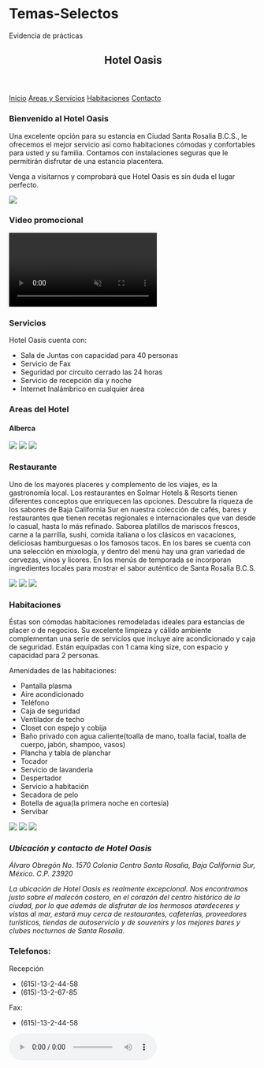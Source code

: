# Temas-Selectos
Evidencia de prácticas
<!doctype html>
<html>
<head>
<meta charset="utf-8">
<link rel="StyleSheet" href="p15css.css" type="text/css">
<title>Hotel Oasis</title>
</head>
<body>
<header><h2>Hotel Oasis</h2></header>
<nav><a href="p13.html">Inicio</a>
<a href="p13.html">Areas y Servicios</a>
<a href="p13.html">Habitaciones</a>
<a href="p13.html">Contacto</a>
</nav>
<section>
		<div id="primer_div"><p class="nom"><h3>Bienvenido al Hotel Oasis</h3></p>
        <p><article>Una excelente opción para su estancia en Ciudad Santa Rosalia B.C.S., le ofrecemos el mejor servicio así como habitaciones cómodas y confortables para usted y su familia. Contamos con instalaciones seguras que le permitirán disfrutar de una estancia placentera.<p>Venga a visitarnos y comprobará que Hotel Oasis es sin duda el lugar perfecto.</p></p></article>
        <img src="1.jpg" id="imagen">
        </div>
        <div id="segundo_div">
        <p><h3>Video promocional</h3></p>
        <video id="vid" autoplay muted controls ><source src="hotel_video.mp4" type="video/mp4"></video>
        <p><h3>Servicios</h3></p>
        <p class="nom2">Hotel Oasis cuenta con:</p>
     	<ul>
        <li>Sala de Juntas con capacidad para 40 personas</li>
		<li>Servicio de Fax</li>
        <li>Seguridad por circuito cerrado las 24 horas</li>
        <li>Servicio de recepción día y noche</li>
        <li>Internet Inalámbrico en cualquier área</li>
        </ul>
        <p><h3>Areas del Hotel</h3></p>
        <p><h4>Alberca</h4></p>
        <img src="2.jpg" id="imagen2">
        <img src="3.jpg" id="imagen2">
        <img src="4.jpg" id="imagen2">
        <p><h3>Restaurante</h3></p>
        <p>Uno de los mayores placeres y complemento de los viajes, es la gastronomía local. Los restaurantes en Solmar Hotels & Resorts tienen diferentes conceptos que enriquecen las opciones. Descubre la riqueza de los sabores de Baja California Sur en nuestra colección de cafés, bares y restaurantes que tienen recetas regionales e internacionales que van desde lo casual, hasta lo más refinado. Saborea platillos de mariscos frescos, carne a la parrilla, sushi, comida italiana o los clásicos en vacaciones, deliciosas hamburguesas o los famosos tacos. En los bares se cuenta con una selección en mixología, y dentro del menú hay una gran variedad de cervezas, vinos y licores. En los menús de temporada se incorporan ingredientes locales para mostrar el sabor auténtico de Santa Rosalia B.C.S.</p>
        <img src="res.jpg" id="imagen2">
        <img src="res2.jpg" id="imagen2">
        <img src="res3.jpg" id="imagen2">
        <p><h3>Habitaciones</h3></p>
        <p>Éstas son cómodas habitaciones remodeladas ideales para estancias de placer o de negocios. Su excelente limpieza y cálido ambiente complementan una serie de servicios que incluye aire acondicionado y caja de seguridad. Están equipadas con 1 cama king size, con espacio y capacidad para 2 personas.</p>
        <p>Amenidades de las habitaciones:</p>
        <p><ul><li>Pantalla plasma</li>
        <li>Aire acondicionado</li>
        <li>Teléfono</li>
        <li>Caja de seguridad</li>
        <li>Ventilador de techo</li>
        <li>Closet con espejo y cobija</li>
        <li>Baño privado con agua caliente(toalla de mano, toalla facial, toalla de cuerpo, jabón, shampoo, vasos)</li>
        <li>Plancha y tabla de planchar</li>
        <li>Tocador</li>
        <li>Servicio de lavanderia</li>
        <li>Despertador</li>
        <li>Servicio a habitación</li>
        <li>Secadora de pelo</li>
        <li>Botella de agua(la primera noche en cortesía)</li>
        <li>Servibar</li>
        </ul></p>
        <img src="hab.jpg" id="imagen2">
        <img src="hab2.jpg" id="imagen2">
        <img src="hab3.jpg" id="imagen2">
        <address>
        <p><h3>Ubicación y contacto de Hotel Oasis</h3></p>
		Álvaro Obregón No. 1570
        Colonia Centro
        Santa Rosalia, Baja California Sur, México. C.P. 23920
        <p>La ubicación de Hotel Oasis es realmente excepcional. Nos encontramos justo sobre el malecón costero, en el corazón del centro histórico de la ciudad, por lo que además de disfrutar de los hermosos atardeceres y vistas al mar, estará muy cerca de restaurantes, cafeterías, proveedores turísticos, tiendas de autoservicio y de souvenirs y los mejores bares y clubes nocturnos de Santa Rosalia.</p></address>
        <p><h3>Telefonos:</h3></p>
        <p>Recepción</p>
        <p> <ul class="lista"><li>(615)-13-2-44-58</li><li>(615)-13-2-67-85</li></ul></p>
        <p>Fax:</p>
        <p><ul class="lista"><li>(615)-13-2-44-58</li></ul></p>	
        <p><audio src="Full Smooth Jazz for 4 min.mp3" controls autoplay="" loop></audio></p>
        </div>
</section>
</body>
</html>
